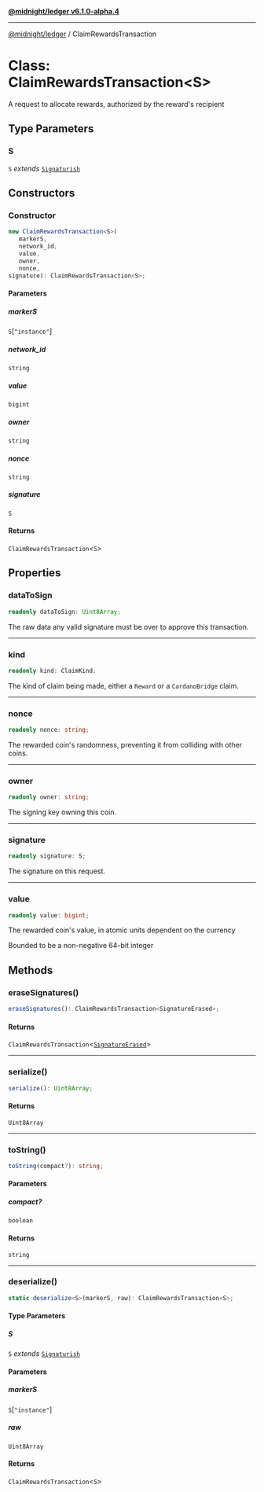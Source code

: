 [**@midnight/ledger v6.1.0-alpha.4**](../README.md)

***

[@midnight/ledger](../globals.md) / ClaimRewardsTransaction

# Class: ClaimRewardsTransaction\<S\>

A request to allocate rewards, authorized by the reward's recipient

## Type Parameters

### S

`S` *extends* [`Signaturish`](../type-aliases/Signaturish.md)

## Constructors

### Constructor

```ts
new ClaimRewardsTransaction<S>(
   markerS, 
   network_id, 
   value, 
   owner, 
   nonce, 
signature): ClaimRewardsTransaction<S>;
```

#### Parameters

##### markerS

`S`\[`"instance"`\]

##### network\_id

`string`

##### value

`bigint`

##### owner

`string`

##### nonce

`string`

##### signature

`S`

#### Returns

`ClaimRewardsTransaction`\<`S`\>

## Properties

### dataToSign

```ts
readonly dataToSign: Uint8Array;
```

The raw data any valid signature must be over to approve this transaction.

***

### kind

```ts
readonly kind: ClaimKind;
```

The kind of claim being made, either a `Reward` or a `CardanoBridge` claim.

***

### nonce

```ts
readonly nonce: string;
```

The rewarded coin's randomness, preventing it from colliding with other coins.

***

### owner

```ts
readonly owner: string;
```

The signing key owning this coin.

***

### signature

```ts
readonly signature: S;
```

The signature on this request.

***

### value

```ts
readonly value: bigint;
```

The rewarded coin's value, in atomic units dependent on the currency

Bounded to be a non-negative 64-bit integer

## Methods

### eraseSignatures()

```ts
eraseSignatures(): ClaimRewardsTransaction<SignatureErased>;
```

#### Returns

`ClaimRewardsTransaction`\<[`SignatureErased`](SignatureErased.md)\>

***

### serialize()

```ts
serialize(): Uint8Array;
```

#### Returns

`Uint8Array`

***

### toString()

```ts
toString(compact?): string;
```

#### Parameters

##### compact?

`boolean`

#### Returns

`string`

***

### deserialize()

```ts
static deserialize<S>(markerS, raw): ClaimRewardsTransaction<S>;
```

#### Type Parameters

##### S

`S` *extends* [`Signaturish`](../type-aliases/Signaturish.md)

#### Parameters

##### markerS

`S`\[`"instance"`\]

##### raw

`Uint8Array`

#### Returns

`ClaimRewardsTransaction`\<`S`\>
